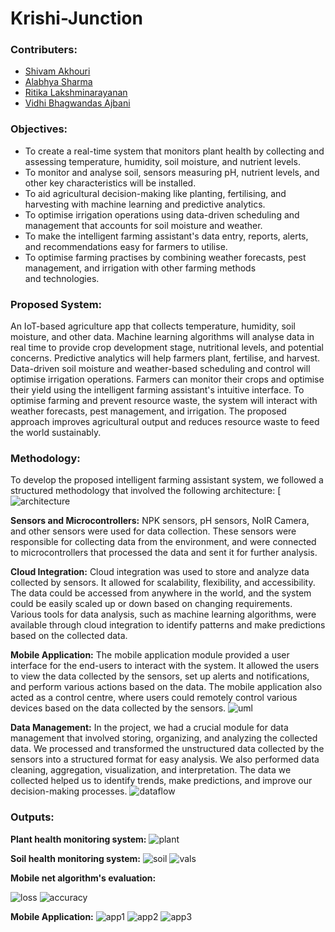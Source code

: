 # Krishi-Junction

### Contributers:
- [Shivam Akhouri]
- [Alabhya Sharma]
- [Ritika Lakshminarayanan]
- [Vidhi Bhagwandas Ajbani]

### Objectives:
- To create a real-time system that monitors plant health by collecting and assessing temperature, humidity, soil moisture, and nutrient levels.
- To monitor and analyse soil, sensors measuring pH, nutrient levels, and other key characteristics will be installed.
-  To aid agricultural decision-making like planting, fertilising, and harvesting with machine learning and predictive analytics.
-  To optimise irrigation operations using data-driven scheduling and management that accounts for soil moisture and weather.
- To make the intelligent farming assistant's data entry, reports, alerts, and recommendations easy for farmers to utilise.
- To optimise farming practises by combining weather forecasts, pest management, and irrigation with other farming methods and technologies.

### Proposed System:
An IoT-based agriculture app that collects temperature, humidity, soil moisture, and other data. Machine learning algorithms will analyse data in real time to provide crop development stage, nutritional levels, and potential concerns. Predictive analytics will help farmers plant, fertilise, and harvest. Data-driven soil moisture and weather-based scheduling and control will optimise irrigation operations. Farmers can monitor their crops and optimise their yield using the intelligent farming assistant's intuitive interface. To optimise farming and prevent resource waste, the system will interact with weather forecasts, pest management, and irrigation. The proposed approach improves agricultural output and reduces resource waste to feed the world sustainably.

### Methodology:
To develop the proposed intelligent farming assistant system, we followed a structured methodology that involved the following architecture:
[![architecture](https://github.com/shivam-akhouri/Krishi-Junction/blob/master/imgs/architecture.png)

**Sensors and Microcontrollers:** NPK sensors, pH sensors, NoIR Camera, and other sensors were used for data collection. These sensors were responsible for collecting data from the environment, and were connected to microcontrollers that processed the data and sent it for further analysis. 

**Cloud Integration:** Cloud integration was used to store and analyze data collected by sensors. It allowed for scalability, flexibility, and accessibility. The data could be accessed from anywhere in the world, and the system could be easily scaled up or down based on changing requirements. Various tools for data analysis, such as machine learning algorithms, were available through cloud integration to identify patterns and make predictions based on the collected data.

**Mobile Application:** The mobile application module provided a user interface for the end-users to interact with the system. It allowed the users to view the data collected by the sensors, set up alerts and notifications, and perform various actions based on the data. The mobile application also acted as a control centre, where users could remotely control various devices based on the data collected by the sensors.
![uml](https://github.com/shivam-akhouri/Krishi-Junction/blob/master/imgs/appUML.jpg)

**Data Management:** In the project, we had a crucial module for data management that involved storing, organizing, and analyzing the collected data. We processed and transformed the unstructured data collected by the sensors into a structured format for easy analysis. We also performed data cleaning, aggregation, visualization, and interpretation. The data we collected helped us to identify trends, make predictions, and improve our decision-making processes.
![dataflow](https://github.com/shivam-akhouri/Krishi-Junction/blob/master/imgs/data%20flow.jpg)

### Outputs:
**Plant health monitoring system:**
![plant](https://github.com/shivam-akhouri/Krishi-Junction/blob/master/imgs/NDVI.png)

**Soil health monitoring system:**
![soil](https://github.com/shivam-akhouri/Krishi-Junction/blob/master/imgs/Soil%20health%20system.png)
![vals](https://github.com/shivam-akhouri/Krishi-Junction/blob/master/imgs/soil%20bucket.png)

**Mobile net algorithm's evaluation:**

![loss](https://github.com/shivam-akhouri/Krishi-Junction/blob/master/imgs/loss%20eval.jpg)
![accuracy](https://github.com/shivam-akhouri/Krishi-Junction/blob/master/imgs/accuracy%20eval.jpg)

**Mobile Application:**
![app1](https://github.com/shivam-akhouri/Krishi-Junction/blob/master/imgs/app1.png)
![app2](https://github.com/shivam-akhouri/Krishi-Junction/blob/master/imgs/app2.png)
![app3](https://github.com/shivam-akhouri/Krishi-Junction/blob/master/imgs/app3.png)

[Shivam Akhouri]: shivam.akhouri2020@vitstudent.ac.in
[Alabhya Sharma]: alabhya.sharma2020@vitstudent.ac.in
[Ritika Lakshminarayanan]: shivam.akhouri2020@vitstudent.ac.in
[Vidhi Bhagwandas Ajbani]: vidhibhagwandas.ajbani2020@vitstudent.ac.in
